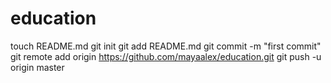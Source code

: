 education
=========
touch README.md
git init
git add README.md
git commit -m "first commit"
git remote add origin https://github.com/mayaalex/education.git
git push -u origin master
